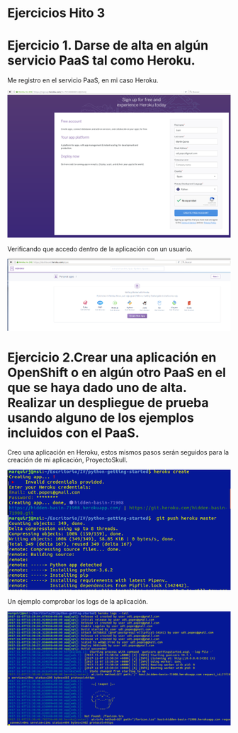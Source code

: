 # Ejercicios Hito 3

# Ejercicio 1. Darse de alta en algún servicio PaaS tal como Heroku.

Me registro en el servicio PaaS, en mi caso Heroku.

![Imagen darse de alta](1.png)

Verificando que accedo dentro de la aplicación con un usuario.

![Comprobación](2.png)


# Ejercicio 2.Crear una aplicación en OpenShift o en algún otro PaaS en el que se haya dado uno de alta. Realizar un despliegue de prueba usando alguno de los ejemplos incluidos con el PaaS.


Creo una aplicación en Heroku, estos mismos pasos serán seguidos para la creación de mi aplicación, ProyectoSkull.

![Crear Proyecto prueba](3.png)

Un ejemplo comprobar los logs de la aplicación.

![Logs](4.png)


